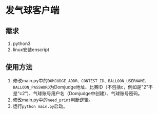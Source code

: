 # 发气球客户端

## 需求

1. python3
2. linux安装enscript

## 使用方法

1. 修改main.py中的`DOMJUDGE_ADDR、CONTEST_ID、BALLOON_USERNAME、BALLOON_PASSWORD`为Domjudge地址、比赛ID（不包括c，例如是"2"不是"c2")、气球账号用户名（Domjudge中创建）、气球账号密码。
2. 修改main.py中的`need_print`判断逻辑。
3. 运行`python main.py`启动。